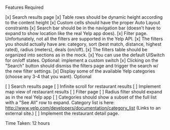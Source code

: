 Features
Required

[x] Search results page
[x] Table rows should be dynamic height according to the content height
[x] Custom cells should have the proper Auto Layout constraints
[x] Search bar should be in the navigation bar (doesn't have to expand to show location like the real Yelp app does).
[x] Filter page. Unfortunately, not all the filters are supported in the Yelp API.
[x] The filters you should actually have are: category, sort (best match, distance, highest rated), radius (meters), deals (on/off).
[x] The filters table should be organized into sections as in the mock.
[x] You can use the default UISwitch for on/off states. Optional: implement a custom switch
[x] Clicking on the "Search" button should dismiss the filters page and trigger the search w/ the new filter settings.
[x] Display some of the available Yelp categories (choose any 3-4 that you want).
Optional

[ ] Search results page
[ ] Infinite scroll for restaurant results
[ ] Implement map view of restaurant results
[ ] Filter page
[ ] Radius filter should expand as in the real Yelp app
[ ] Categories should show a subset of the full list with a "See All" row to expand. Category list is here: http://www.yelp.com/developers/documentation/category_list (Links to an external site.)
[ ] Implement the restaurant detail page.



Time Taken: 12 hours